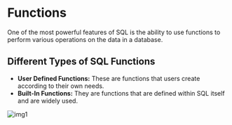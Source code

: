 # Functions

One of the most powerful features of SQL is the ability to use functions to perform various operations on the data in a database.

## Different Types of SQL Functions
- **User Defined Functions:** These are functions that users create according to their own needs.
- **Built-In Functions:** They are functions that are defined within SQL itself and are widely used.

![img1](https://www.complexsql.com/wp-content/uploads/2017/03/SQL-Functions-1.jpg)
